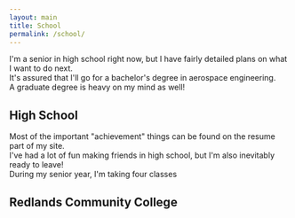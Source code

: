 ```yaml
---
layout: main
title: School
permalink: /school/
---
```


I'm a senior in high school right now, but I have fairly detailed plans on what I want to do next. <br>
It's assured that I'll go for a bachelor's degree in aerospace engineering.<br>
A graduate degree is heavy on my mind as well! <br>

## High School
Most of the important "achievement" things can be found on the resume part of my site.<br>
I've had a lot of fun making friends in high school, but I'm also inevitably ready to leave!<br>
During my senior year, I'm taking four classes 

## Redlands Community College

